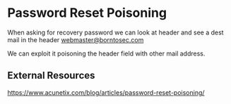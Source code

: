 # Password Reset Poisoning

When asking for recovery password we can look at header and see a dest mail in the header
webmaster@borntosec.com

We can exploit it poisoning the header field with other mail address.

## External Resources

https://www.acunetix.com/blog/articles/password-reset-poisoning/

